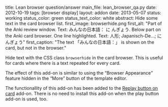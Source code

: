 title: Lean browser question/answer
main_file: lean_browser_qa.py
date: 2012-10-19
tags: [browser display]
layout: addon
date: 2013-05-07
status: working
status_color: green
status_text_color: white
abstract: Hide some text in the card browser list.
first_image: browserhide.png
first_alt: "Part of the Anki review window. Text: みんなの日本語： に んぎょう.
Below part on the Anki card browser. One line
highlighted. Text: 人形; Japanisch-De...; にんぎょう"
first_caption: "The text 「みんなの日本語：」 is shown on the card,
but not in the browser."

Hide text with the CSS class `browserhide` in the card browser. This
is useful for cards where there is a text repeated for every card.

The effect of this add-on is similar to using the <q>Browser Appearance</q>
feature hidden in the <q>More</q> button of the template editor.

The functionallity of this add-on has been added to the
[Replay button on card](Play%20button.html) add-on. There is no need
to install this add-on when the play button add-on is used, too.
